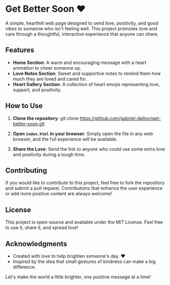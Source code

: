 # Get Better Soon ❤️

A simple, heartfelt web page designed to send love, positivity, and good vibes to someone who isn't feeling well. This project promotes love and care through a thoughtful, interactive experience that anyone can share.

## Features

- **Home Section**: A warm and encouraging message with a heart animation to cheer someone up.
- **Love Notes Section**: Sweet and supportive notes to remind them how much they are loved and cared for.
- **Heart Gallery Section**: A collection of heart emojis representing love, support, and positivity.

## How to Use

1. **Clone the repository**:
   git clone https://github.com/gabriel-dalton/get-better-soon.git
2. **Open `index.html` in your browser**: 
   Simply open the file in any web browser, and the full experience will be available.

3. **Share the Love**:
   Send the link to anyone who could use some extra love and positivity during a tough time.

## Contributing

If you would like to contribute to this project, feel free to fork the repository and submit a pull request. Contributions that enhance the user experience or add more positive content are always welcome!

## License

This project is open-source and available under the MIT License. Feel free to use it, share it, and spread love!

## Acknowledgments

- Created with love to help brighten someone's day. ❤️
- Inspired by the idea that small gestures of kindness can make a big difference.

Let's make the world a little brighter, one positive message at a time!
